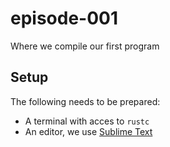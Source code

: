 # episode-001
Where we compile our first program

## Setup
The following needs to be prepared:

* A terminal with acces to `rustc`
* An editor, we use [Sublime Text][sublime-text]

[sublime-text]: http://www.sublimetext.com/
